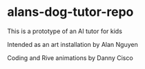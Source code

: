 # alans-dog-tutor-repo

This is a prototype of an AI tutor for kids

Intended as an art installation by Alan Nguyen

Coding and Rive animations by Danny Cisco

